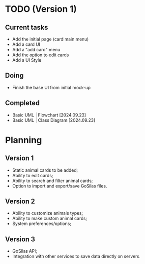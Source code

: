 # TODO (Version 1)
## Current tasks 
- Add the initial page (card main menu)
- Add a card UI
- Add a "add card" menu
- Add the option to edit cards
- Add a UI Style

## Doing
- Finish the base UI from initial mock-up

## Completed
- Basic UML | Flowchart [2024.09.23]
- Basic UML | Class Diagram [2024.09.23]


# Planning
## Version 1
- Static animal cards to be added;
- Ability to edit cards;
- Ability to search and filter animal cards;
- Option to import and export/save GoSilas files.

## Version 2
- Ability to customize animals types;
- Ability to make custom animal cards;
- System preferences/options;

## Version 3
- GoSilas API;
- Integration with other services to save data directly on servers.
